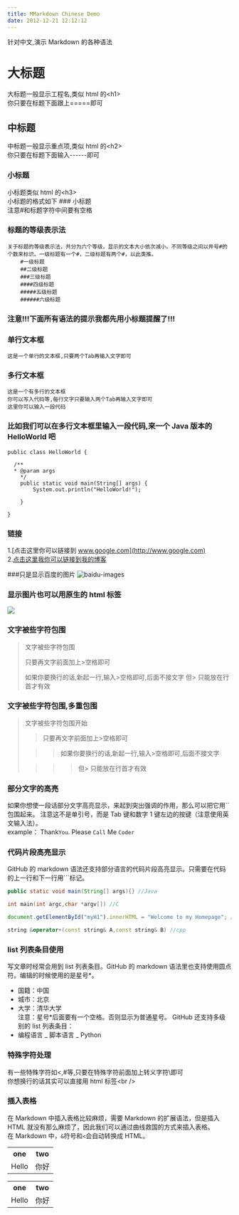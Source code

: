 ```yaml
---
title: MMarkdown Chinese Demo
date: 2012-12-21 12:12:12
---
```


针对中文,演示 Markdown 的各种语法

# 大标题

大标题一般显示工程名,类似 html 的\<h1\><br />
你只要在标题下面跟上=====即可

## 中标题

中标题一般显示重点项,类似 html 的\<h2\><br />
你只要在标题下面输入------即可

### 小标题

小标题类似 html 的\<h3\><br />
小标题的格式如下 ### 小标题<br />
注意#和标题字符中间要有空格

### 标题的等级表示法

    关于标题的等级表示法，共分为六个等级，显示的文本大小依次减小。不同等级之间以井号#的个数来标识。一级标题有一个#，二级标题有两个#，以此类推。
    	#一级标题
    	##二级标题
    	###三级标题
    	####四级标题
    	#####五级标题
    	######六级标题

### 注意!!!下面所有语法的提示我都先用小标题提醒了!!!

### 单行文本框

    这是一个单行的文本框,只要两个Tab再输入文字即可

### 多行文本框

    这是一个有多行的文本框
    你可以写入代码等,每行文字只要输入两个Tab再输入文字即可
    这里你可以输入一段代码

### 比如我们可以在多行文本框里输入一段代码,来一个 Java 版本的 HelloWorld 吧

    public class HelloWorld {

      /**
      * @param args
        */
        public static void main(String[] args) {
    	    System.out.println("HelloWorld!");

        }

    }

### 链接

1.[点击这里你可以链接到 www.google.com](http://www.google.com)<br /> 2.[点击这里我你可以链接到我的博客](http://guoyunsky.iteye.com)<br />

###只是显示百度的图片
![baidu-images](http://www.baidu.com/img/bdlogo.png "baidu")

### 显示图片也可以用原生的 html 标签

<img src="http://www.baidu.com/img/bdlogo.png" />

### 文字被些字符包围

> 文字被些字符包围
>
> 只要再文字前面加上>空格即可
>
> 如果你要换行的话,新起一行,输入>空格即可,后面不接文字
> 但> 只能放在行首才有效

### 文字被些字符包围,多重包围

> 文字被些字符包围开始
>
> > 只要再文字前面加上>空格即可
>
> > > 如果你要换行的话,新起一行,输入>空格即可,后面不接文字
>
> > > > 但> 只能放在行首才有效

### 部分文字的高亮

如果你想使一段话部分文字高亮显示，来起到突出强调的作用，那么可以把它用\`\`包围起来。
注意这不是单引号，而是 Tab 键和数字 1 键左边的按键（注意使用英文输入法）。<br />
example：
Thank`You`. Please `Call` Me `Coder`

### 代码片段高亮显示

GitHub 的 markdown 语法还支持部分语言的代码片段高亮显示。只需要在代码的上一行和下一行用\`\`\`标记。

```Java
public static void main(String[] args){} //Java
```

```c
int main(int argc,char *argv[]) //C
```

```javascript
document.getElementById("myH1").innerHTML = "Welcome to my Homepage"; //javascript
```

```cpp
string &operator+(const string& A,const string& B) //cpp
```

### list 列表条目使用

写文章时经常会用到 list 列表条目。GitHub 的 markdown 语法里也支持使用圆点符。编辑的时候使用的是星号\*。

- 国籍：中国
- 城市：北京
- 大学：清华大学
  <br/>注意：星号\*后面要有一个空格。否则显示为普通星号。
  GitHub 还支持多级别的 list 列表条目：
- 编程语言
  _ 脚本语言
  _ Python

### 特殊字符处理

有一些特殊字符如<,#等,只要在特殊字符前面加上转义字符\即可<br />
你想换行的话其实可以直接用 html 标签\<br /\>

### 插入表格

在 Markdown 中插入表格比较麻烦，需要 Markdown 的扩展语法，但是插入 HTML 就没有那么麻烦了，因此我们可以通过曲线救国的方式来插入表格。  
在 Markdown 中，`&`符号和`<`会自动转换成 HTML。

<div>
    <table border="0">
        <tr>
        <th>one</th>
        <th>two</th>
        </tr>
        <tr>
        <td>Hello</td>
        <td>你好</td>
        </tr>
    </table>
</div>

<div>
    <table border="0">
	  <tr>
	    <th>one</th>
	    <th>two</th>
	  </tr>
	  <tr>
	    <td>Hello</td>
	    <td>你好</td>
	  </tr>
	</table>
</div>
